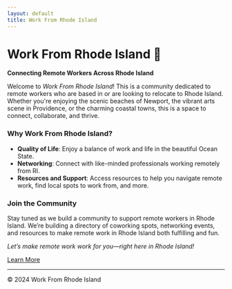 ```yaml
---
layout: default
title: Work From Rhode Island
---
```


# Work From Rhode Island 🌊

**Connecting Remote Workers Across Rhode Island**

Welcome to *Work From Rhode Island*! This is a community dedicated to remote workers who are based in or are looking to relocate to Rhode Island. Whether you're enjoying the scenic beaches of Newport, the vibrant arts scene in Providence, or the charming coastal towns, this is a space to connect, collaborate, and thrive.

### Why Work From Rhode Island?

- **Quality of Life**: Enjoy a balance of work and life in the beautiful Ocean State.
- **Networking**: Connect with like-minded professionals working remotely from RI.
- **Resources and Support**: Access resources to help you navigate remote work, find local spots to work from, and more.

### Join the Community

Stay tuned as we build a community to support remote workers in Rhode Island. We’re building a directory of coworking spots, networking events, and resources to make remote work in Rhode Island both fulfilling and fun.

*Let’s make remote work work for you—right here in Rhode Island!*

[Learn More](#)

---

&copy; 2024 Work From Rhode Island
